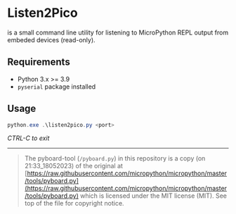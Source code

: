# Listen2Pico
is a small command line utility for listening to MicroPython REPL output from embeded devices (read-only).

## Requirements
- Python 3.x >= 3.9
- `pyserial` package installed

## Usage
```powershell
python.exe .\listen2pico.py <port>
```
*CTRL-C to exit*

---

> The pyboard-tool (`/pyboard.py`) in this repository is a copy (on 21:33_18052023) of the original at [https://raw.githubusercontent.com/micropython/micropython/master/tools/pyboard.py](https://raw.githubusercontent.com/micropython/micropython/master/tools/pyboard.py) which is licensed under the MIT license (MIT). See top of the file for copyright notice.

